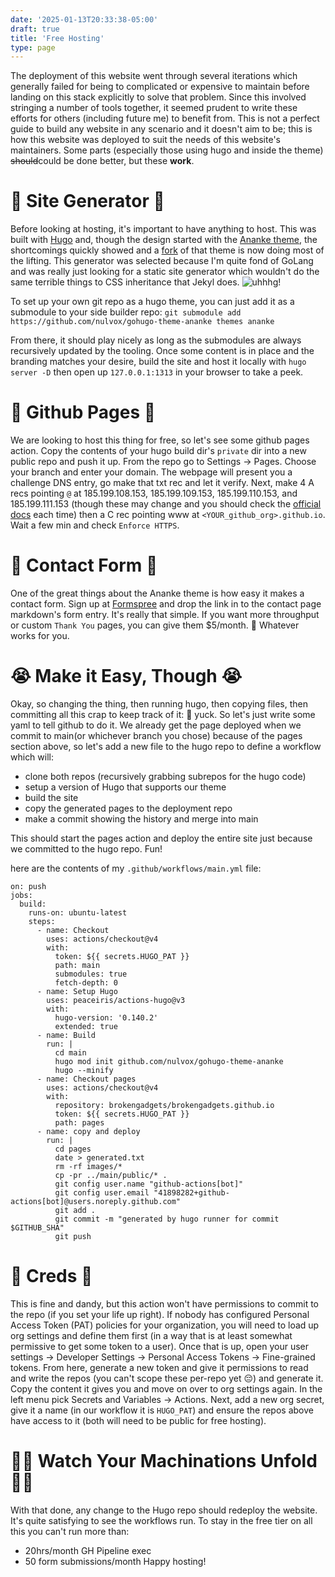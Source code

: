 ```yaml
---
date: '2025-01-13T20:33:38-05:00'
draft: true
title: 'Free Hosting'
type: page
---
```


The deployment of this website went through several iterations which generally failed for being to complicated or expensive to maintain before landing on this stack explicitly to solve that problem. Since this involved stringing a number of tools together, it seemed prudent to write these efforts for others (including future me) to benefit from. This is not a perfect guide to build any website in any scenario and it doesn't aim to be; this is how this website was deployed to suit the needs of this website's maintainers. Some parts (especially those using hugo and inside the theme) ~~should~~could be done better, but these **work**. 

# 🤖 Site Generator 🤖 
Before looking at hosting, it's important to have anything to host. This was built with [Hugo](https://gohugo.io/) and, though the design started with the [Ananke theme](https://github.com/theNewDynamic/gohugo-theme-ananke), the shortcomings quickly showed and a [fork](https://github.com/nulvox/gohugo-theme-ananke) of that theme is now doing most of the lifting. This generator was selected because I'm quite fond of GoLang and was really just looking for a static site generator which wouldn't do the same terrible things to CSS inheritance that Jekyl does. ![uhhhg!](/images/neil-patrick-harris-shudder.gif)

To set up your own git repo as a hugo theme, you can just add it as a submodule to your side builder repo: `git submodule add https://github.com/nulvox/gohugo-theme-ananke themes ananke` 

From there, it should play nicely as long as the submodules are always recursively updated by the tooling. Once some content is in place and the branding matches your desire, build the site and host it locally with `hugo server -D` then open up `127.0.0.1:1313` in your browser to take a peek. 

# 👾 Github Pages 👾
We are looking to host this thing for free, so let's see some github pages action. Copy the contents of your hugo build dir's `private` dir into a new public repo and push it up. From the repo go to Settings -> Pages. Choose your branch and enter your domain. The webpage will present you a challenge DNS entry, go make that txt rec and let it verify. Next, make 4 A recs pointing `@` at 185.199.108.153, 185.199.109.153, 185.199.110.153, and 185.199.111.153 (though these may change and you should check the [official docs](https://docs.github.com/en/pages/configuring-a-custom-domain-for-your-github-pages-site) each time) then a C rec pointing www at `<YOUR_github_org>.github.io`. Wait a few min and check `Enforce HTTPS`.

# 📝  Contact Form 📝 
One of the great things about the Ananke theme is how easy it makes a contact form. Sign up at [Formspree](https://formspree.io/) and drop the link in to the contact page markdown's form entry. It's really that simple. If you want more throughput or custom `Thank You` pages, you can give them $5/month. :shrug: Whatever works for you.

# 😭 Make it Easy, Though 😭
Okay, so changing the thing, then running hugo, then copying files, then committing all this crap to keep track of it: 🤮 yuck. So let's just write some yaml to tell github to do it. We already get the page deployed when we commit to main(or whichever branch you chose) because of the pages section above, so let's add a new file to the hugo repo to define a workflow which will:
 - clone both repos (recursively grabbing subrepos for the hugo code)
 - setup a version of Hugo that supports our theme
 - build the site
 - copy the generated pages to the deployment repo
 - make a commit showing the history and merge into main

This should start the pages action and deploy the entire site just because we committed to the hugo repo. Fun!

here are the contents of my `.github/workflows/main.yml` file:
```
on: push
jobs:
  build:
    runs-on: ubuntu-latest
    steps:
      - name: Checkout
        uses: actions/checkout@v4
        with:
          token: ${{ secrets.HUGO_PAT }}
          path: main
          submodules: true
          fetch-depth: 0
      - name: Setup Hugo
        uses: peaceiris/actions-hugo@v3
        with:
          hugo-version: '0.140.2'
          extended: true
      - name: Build
        run: |
          cd main
          hugo mod init github.com/nulvox/gohugo-theme-ananke
          hugo --minify
      - name: Checkout pages
        uses: actions/checkout@v4
        with:
          repository: brokengadgets/brokengadgets.github.io
          token: ${{ secrets.HUGO_PAT }}
          path: pages
      - name: copy and deploy
        run: |
          cd pages
          date > generated.txt
          rm -rf images/*
          cp -pr ../main/public/* .
          git config user.name "github-actions[bot]"
          git config user.email "41898282+github-actions[bot]@users.noreply.github.com"
          git add .
          git commit -m "generated by hugo runner for commit $GITHUB_SHA"
          git push
```

# 🔑 Creds 🔑 
This is fine and dandy, but this action won't have permissions to commit to the repo (if you set your life up right). If nobody has configured Personal Access Token (PAT) policies for your organization, you will need to load up org settings and define them first (in a way that is at least somewhat permissive to get some token to a user). Once that is up, open your user settings -> Developer Settings -> Personal Access Tokens -> Fine-grained tokens. From here, generate a new token and give it permissions to read and write the repos (you can't scope these per-repo yet 😔) and generate it. Copy the content it gives you and move on over to org settings again. In the left menu pick Secrets and Variables -> Actions. Next, add a new org secret, give it a name (in our workflow it is `HUGO_PAT`) and ensure the repos above have access to it (both will need to be public for free hosting).

# 🦹‍♂️ Watch Your Machinations Unfold 🦹‍♂️
With that done, any change to the Hugo repo should redeploy the website. It's quite satisfying to see the workflows run. To stay in the free tier on all this you can't run more than: 
  - 20hrs/month GH Pipeline exec
  - 50 form submissions/month
Happy hosting! 
